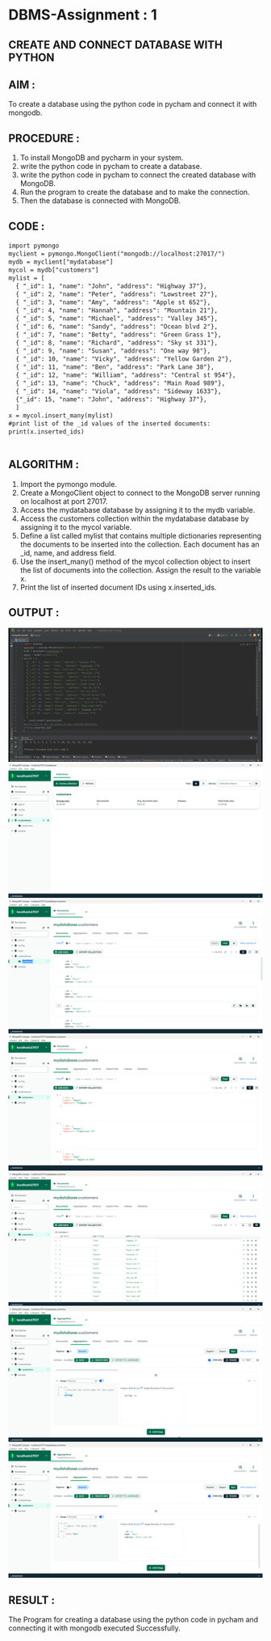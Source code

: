 # DBMS-Assignment : 1


## CREATE AND CONNECT DATABASE WITH PYTHON

## AIM :
To create a database using the python code in pycham and connect it with mongodb.


## PROCEDURE :

1. To install MongoDB and pycharm in your system.
2. write the python code in pycham to create a database.
3. write the python code in pycham to connect the created  database with MongoDB.
4. Run the program to create the database and to make the connection.
5. Then the database is connected with MongoDB.

## CODE :
```
import pymongo
myclient = pymongo.MongoClient("mongodb://localhost:27017/")
mydb = myclient["mydatabase"]
mycol = mydb["customers"]
mylist = [
  { "_id": 1, "name": "John", "address": "Highway 37"},
  { "_id": 2, "name": "Peter", "address": "Lowstreet 27"},
  { "_id": 3, "name": "Amy", "address": "Apple st 652"},
  { "_id": 4, "name": "Hannah", "address": "Mountain 21"},
  { "_id": 5, "name": "Michael", "address": "Valley 345"},
  { "_id": 6, "name": "Sandy", "address": "Ocean blvd 2"},
  { "_id": 7, "name": "Betty", "address": "Green Grass 1"},
  { "_id": 8, "name": "Richard", "address": "Sky st 331"},
  { "_id": 9, "name": "Susan", "address": "One way 98"},
  { "_id": 10, "name": "Vicky", "address": "Yellow Garden 2"},
  { "_id": 11, "name": "Ben", "address": "Park Lane 38"},
  { "_id": 12, "name": "William", "address": "Central st 954"},
  { "_id": 13, "name": "Chuck", "address": "Main Road 989"},
  { "_id": 14, "name": "Viola", "address": "Sideway 1633"},
  {"_id": 15, "name": "John", "address": "Highway 37"},
  ]
x = mycol.insert_many(mylist)
#print list of the _id values of the inserted documents:
print(x.inserted_ids)


```

## ALGORITHM :

1. Import the pymongo module.
2. Create a MongoClient object to connect to the MongoDB server running on localhost at port 27017.
3. Access the mydatabase database by assigning it to the mydb variable.
4. Access the customers collection within the mydatabase database by assigning it to the mycol variable.
5. Define a list called mylist that contains multiple dictionaries representing the documents to be inserted into the collection. Each document has an _id, name, and address field.
6. Use the insert_many() method of the mycol collection object to insert the list of documents into the collection. Assign the result to the variable x.
7. Print the list of inserted document IDs using x.inserted_ids.

## OUTPUT :
![output](1.png)
![output](2.png)
![output](3.png)
![output](4.png)
![output](5.png)
![output](6.png)
![output](7.png)


## RESULT :
The Program for creating a database using the python code in pycham and connecting it with mongodb executed Successfully.